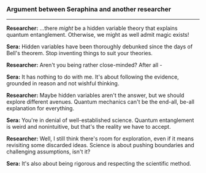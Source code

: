 ### Argument between Seraphina and another researcher
---
**Researcher:** ...there *might* be a hidden variable theory that explains quantum entanglement. Otherwise, we might as well admit magic exists!

**Sera:** Hidden variables have been thoroughly debunked since the days of Bell's theorem. Stop inventing things to suit your theories.

**Researcher:** Aren't you being rather close-minded? After all -

**Sera:** It has nothing to do with me. It's about following the evidence, grounded in reason and not wishful thinking.

**Researcher:** Maybe hidden variables aren't the answer, but we should explore different avenues. Quantum mechanics can't be the end-all, be-all explanation for everything.

**Sera:** You're in denial of well-established science. Quantum entanglement is weird and nonintuitive, but that's the reality we have to accept.

**Researcher:** Well, I still think there's room for exploration, even if it means revisiting some discarded ideas. Science is about pushing boundaries and challenging assumptions, isn't it?

**Sera:** It's also about being rigorous and respecting the scientific method.
